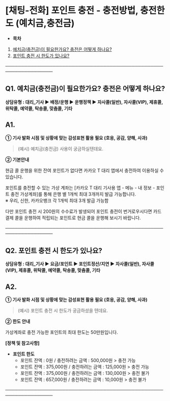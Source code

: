 # [채팅-전화] 포인트 충전 - 충전방법, 충전한도 (예치금,충전금)

* **목차**

1. [예치금(충전금)이 필요한가요? 충전은 어떻게 하나요?](#01HV8KBQ6KZV6K8PZRPZR1GQDX)
2. [포인트 충전 시 한도가 있나요?](#01HQQDB826KTYW29DV3HH2AGQ9)

─────────────────────────────────────────────────────────────────

**Q1. 예치금(충전금)이 필요한가요? 충전은 어떻게 하나요?**
-------------------------------------

**상담유형 : **대리\_기사 ▶ 배정/운행 ▶ 운행정책 ▶ 자사콜(일반), 자사콜(VIP), 제휴콜, 위탁콜, 예약콜, 탁송콜, 맞춤콜, 기타****

**A1.**
-------

****① 기사 발화 시점 및 상황에 맞는 감성표현 활용 필요 (호응, 공감, 양해, 사과)****

> (예시) 예치금(충전금) 사용이 궁금하실텐데요.

**② 기본안내**

현금 콜 운행을 위한 잔여 포인트가 없다면 카카오 T 대리 앱에서 충전하여 이용하실 수 있습니다.

포인트를 충전할 수 있는 가상 계좌는 [카카오 T 대리 기사용 앱 - 메뉴 - 내 정보 - 포인트 충전 가상계좌]를 통해 은행 별 1개씩 최대 3개까지 발급 가능합니다.   
※ 우리, 신한, 카카오뱅크 각 1개씩 최대 3개 발급 가능함

다만 포인트 충전 시 200원의 수수료가 발생되어 포인트 충전이 번거로우시다면 카드 결제 콜을 운행하여 적립되는 포인트로 현금 콜을 운행해 보시기 바랍니다.

─────────────────────────────────────────────────────────────────

**Q2. 포인트 충전 시 한도가 있나요?**
-------------------------

**상담유형 : **대리\_기사 ▶ 요금/포인트** **▶** **포인트정산/지연 ▶ 자사콜(일반), 자사콜(VIP), 제휴콜, 위탁콜, 예약콜, 탁송콜, 맞춤콜, 기타****

**A2.**
-------

****① 기사 발화 시점 및 상황에 맞는 감성표현 활용 필요 (호응, 공감, 양해, 사과)****

> (예시) 포인트 충전 시 한도가 궁금하셨을 텐데요.

**② 한도 안내**

가상계좌로 충전 가능한 포인트의 최대 한도는 50만원입니다.

**[정책 및 참고사항]**

* **포인트 한도**  
  - 포인트 잔액 : 0원 / 충전하려는 금액 : 500,000원 > 충전 가능  
  - 포인트 잔액 : 375,000원 / 충전하려는 금액 : 125,000원 > 충전 가능  
  - 포인트 잔액 : 375,000원 / 충전하려는 금액 : 130,000원 > 충전 불가  
  - 포인트 잔액 : 657,000원 / 충전하려는 금액 : 10,000원 > 충전 불가

─────────────────────────────────────────────────────────────────